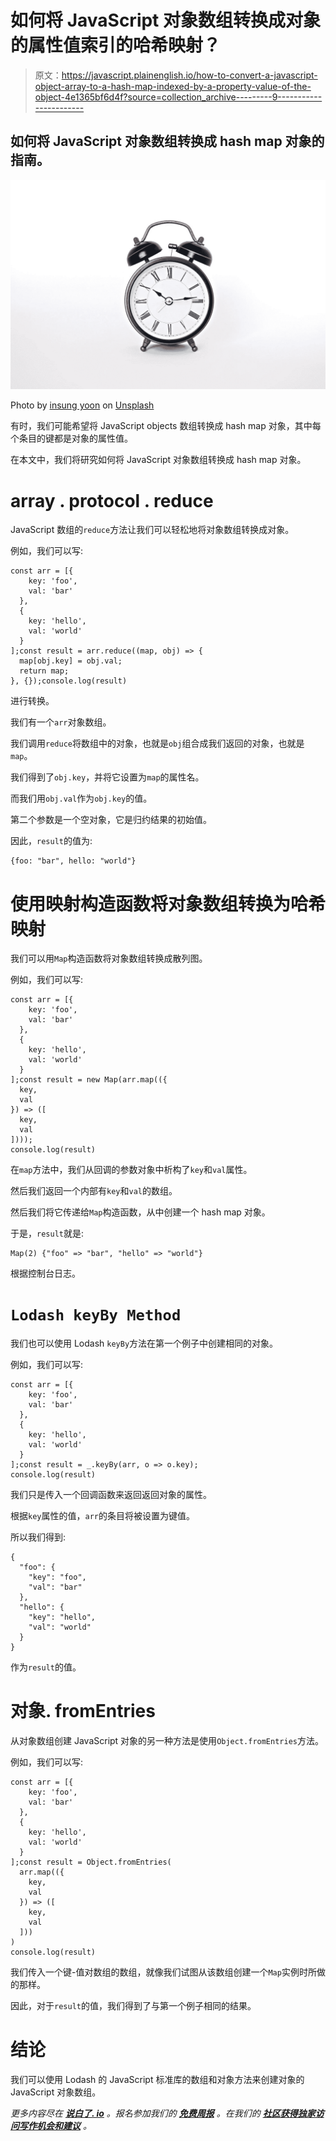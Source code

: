 # 如何将 JavaScript 对象数组转换成对象的属性值索引的哈希映射？

> 原文：<https://javascript.plainenglish.io/how-to-convert-a-javascript-object-array-to-a-hash-map-indexed-by-a-property-value-of-the-object-4e1365bf6d4f?source=collection_archive---------9----------------------->

## 如何将 JavaScript 对象数组转换成 hash map 对象的指南。

![](img/362e47c8063a6845540b8b824d4db83c.png)

Photo by [insung yoon](https://unsplash.com/@insungyoon?utm_source=medium&utm_medium=referral) on [Unsplash](https://unsplash.com?utm_source=medium&utm_medium=referral)

有时，我们可能希望将 JavaScript objects 数组转换成 hash map 对象，其中每个条目的键都是对象的属性值。

在本文中，我们将研究如何将 JavaScript 对象数组转换成 hash map 对象。

# array . protocol . reduce

JavaScript 数组的`reduce`方法让我们可以轻松地将对象数组转换成对象。

例如，我们可以写:

```
const arr = [{
    key: 'foo',
    val: 'bar'
  },
  {
    key: 'hello',
    val: 'world'
  }
];const result = arr.reduce((map, obj) => {
  map[obj.key] = obj.val;
  return map;
}, {});console.log(result)
```

进行转换。

我们有一个`arr`对象数组。

我们调用`reduce`将数组中的对象，也就是`obj`组合成我们返回的对象，也就是`map`。

我们得到了`obj.key`，并将它设置为`map`的属性名。

而我们用`obj.val`作为`obj.key`的值。

第二个参数是一个空对象，它是归约结果的初始值。

因此，`result`的值为:

```
{foo: "bar", hello: "world"}
```

# 使用映射构造函数将对象数组转换为哈希映射

我们可以用`Map`构造函数将对象数组转换成散列图。

例如，我们可以写:

```
const arr = [{
    key: 'foo',
    val: 'bar'
  },
  {
    key: 'hello',
    val: 'world'
  }
];const result = new Map(arr.map(({
  key,
  val
}) => ([
  key,
  val
])));
console.log(result)
```

在`map`方法中，我们从回调的参数对象中析构了`key`和`val`属性。

然后我们返回一个内部有`key`和`val`的数组。

然后我们将它传递给`Map`构造函数，从中创建一个 hash map 对象。

于是，`result`就是:

```
Map(2) {"foo" => "bar", "hello" => "world"}
```

根据控制台日志。

# `Lodash keyBy Method`

我们也可以使用 Lodash `keyBy`方法在第一个例子中创建相同的对象。

例如，我们可以写:

```
const arr = [{
    key: 'foo',
    val: 'bar'
  },
  {
    key: 'hello',
    val: 'world'
  }
];const result = _.keyBy(arr, o => o.key);
console.log(result)
```

我们只是传入一个回调函数来返回返回对象的属性。

根据`key`属性的值，`arr`的条目将被设置为键值。

所以我们得到:

```
{
  "foo": {
    "key": "foo",
    "val": "bar"
  },
  "hello": {
    "key": "hello",
    "val": "world"
  }
}
```

作为`result`的值。

# 对象. fromEntries

从对象数组创建 JavaScript 对象的另一种方法是使用`Object.fromEntries`方法。

例如，我们可以写:

```
const arr = [{
    key: 'foo',
    val: 'bar'
  },
  {
    key: 'hello',
    val: 'world'
  }
];const result = Object.fromEntries(
  arr.map(({
    key,
    val
  }) => ([
    key,
    val
  ]))
)
console.log(result)
```

我们传入一个键-值对数组的数组，就像我们试图从该数组创建一个`Map`实例时所做的那样。

因此，对于`result`的值，我们得到了与第一个例子相同的结果。

# 结论

我们可以使用 Lodash 的 JavaScript 标准库的数组和对象方法来创建对象的 JavaScript 对象数组。

*更多内容尽在* [***说白了. io***](http://plainenglish.io/) *。报名参加我们的* [***免费周报***](http://newsletter.plainenglish.io/) *。在我们的* [***社区获得独家访问写作机会和建议***](https://discord.gg/GtDtUAvyhW) *。*